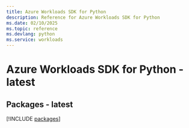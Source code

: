```yaml
---
title: Azure Workloads SDK for Python
description: Reference for Azure Workloads SDK for Python
ms.date: 02/10/2025
ms.topic: reference
ms.devlang: python
ms.service: workloads
---
```

# Azure Workloads SDK for Python - latest
## Packages - latest
[!INCLUDE [packages](workloads-index.md)]